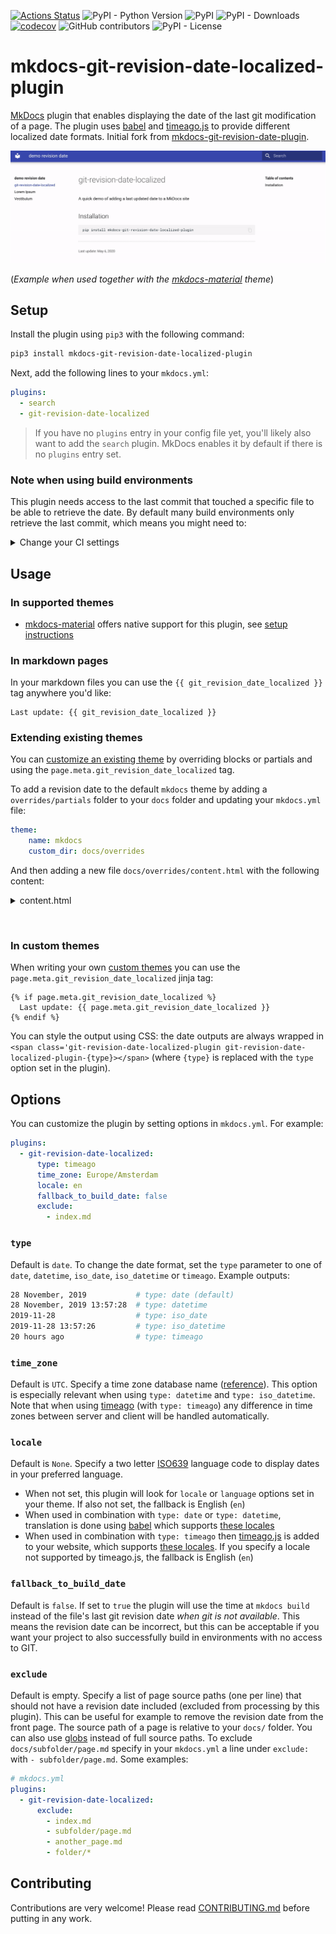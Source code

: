 [![Actions Status](https://github.com/timvink/mkdocs-git-revision-date-localized-plugin/workflows/pytest/badge.svg)](https://github.com/timvink/mkdocs-git-revision-date-localized-plugin/actions)
![PyPI - Python Version](https://img.shields.io/pypi/pyversions/mkdocs-git-revision-date-localized-plugin)
![PyPI](https://img.shields.io/pypi/v/mkdocs-git-revision-date-localized-plugin)
![PyPI - Downloads](https://img.shields.io/pypi/dm/mkdocs-git-revision-date-localized-plugin)
[![codecov](https://codecov.io/gh/timvink/mkdocs-git-revision-date-localized-plugin/branch/master/graph/badge.svg)](https://codecov.io/gh/timvink/mkdocs-git-revision-date-localized-plugin)
![GitHub contributors](https://img.shields.io/github/contributors/timvink/mkdocs-git-revision-date-localized-plugin)
![PyPI - License](https://img.shields.io/pypi/l/mkdocs-git-revision-date-localized-plugin)

# mkdocs-git-revision-date-localized-plugin

[MkDocs](https://www.mkdocs.org/) plugin that enables displaying the date of the last git modification of a page. The plugin uses [babel](https://github.com/python-babel/babel/tree/master/babel) and [timeago.js](https://github.com/hustcc/timeago.js) to provide different localized date formats. Initial fork from [mkdocs-git-revision-date-plugin](https://github.com/zhaoterryy/mkdocs-git-revision-date-plugin).

![demo](demo_screencast.gif)

(*Example when used together with the [mkdocs-material](https://github.com/squidfunk/mkdocs-material) theme*)

## Setup

Install the plugin using `pip3` with the following command:

```bash
pip3 install mkdocs-git-revision-date-localized-plugin
```

Next, add the following lines to your `mkdocs.yml`:

```yaml
plugins:
  - search
  - git-revision-date-localized
```

> If you have no `plugins` entry in your config file yet, you'll likely also want to add the `search` plugin. MkDocs enables it by default if there is no `plugins` entry set.

### Note when using build environments

This plugin needs access to the last commit that touched a specific file to be able to retrieve the date. By default many build environments only retrieve the last commit, which means you might need to:
<details>
  <summary>Change your CI settings</summary>
  
  - github actions: set `fetch_depth` to `0` ([docs](https://github.com/actions/checkout))
  - gitlab runners: set `GIT_DEPTH` to `1000` ([docs](https://docs.gitlab.com/ee/user/project/pipelines/settings.html#git-shallow-clone))
  - bitbucket pipelines: set `clone: depth: full` ([docs](https://support.atlassian.com/bitbucket-cloud/docs/configure-bitbucket-pipelinesyml/))
</details>


## Usage

### In supported themes

- [mkdocs-material](https://squidfunk.github.io/mkdocs-material/) offers native support for this plugin, see [setup instructions](https://squidfunk.github.io/mkdocs-material/plugins/revision-date/)

### In markdown pages

In your markdown files you can use the `{{ git_revision_date_localized }}` tag anywhere you'd like:

```django hljs
Last update: {{ git_revision_date_localized }}
```

### Extending existing themes

You can [customize an existing theme](https://www.mkdocs.org/user-guide/styling-your-docs/#customizing-a-theme) by overriding blocks or partials and using the `page.meta.git_revision_date_localized` tag.

To add a revision date to the default `mkdocs` theme by adding a `overrides/partials` folder to your `docs` folder and updating your `mkdocs.yml` file:

```yml
theme:
    name: mkdocs
    custom_dir: docs/overrides
```

And then adding a new file `docs/overrides/content.html` with the following content:

<details>
  <summary>content.html</summary>
  
  ```html
  <!-- Overwrites content.html base mkdocs theme, taken from 
  https://github.com/mkdocs/mkdocs/blob/master/mkdocs/themes/mkdocs/content.html -->

  {% if page.meta.source %}
      <div class="source-links">
      {% for filename in page.meta.source %}
          <span class="label label-primary">{{ filename }}</span>
      {% endfor %}
      </div>
  {% endif %}

  {{ page.content }}

  {% if page.meta.git_revision_date_localized %}
      <small>Last update: {{ page.meta.git_revision_date_localized }}</small>
  {% endif %}
  ```
</details>

&nbsp;

### In custom themes

When writing your own [custom themes](https://www.mkdocs.org/user-guide/custom-themes/) you can use the `page.meta.git_revision_date_localized` jinja tag:

```django hljs
{% if page.meta.git_revision_date_localized %}
  Last update: {{ page.meta.git_revision_date_localized }}
{% endif %}
```

You can style the output using CSS: the date outputs are always wrapped in `<span class='git-revision-date-localized-plugin git-revision-date-localized-plugin-{type}></span>` (where `{type}` is replaced with the `type` option set in the plugin).

## Options

You can customize the plugin by setting options in `mkdocs.yml`. For example:

```yml
plugins:
  - git-revision-date-localized:
      type: timeago
      time_zone: Europe/Amsterdam
      locale: en
      fallback_to_build_date: false
      exclude:
        - index.md
```

### `type`

Default is `date`. To change the date format, set the `type` parameter to one of `date`, `datetime`, `iso_date`, `iso_datetime` or `timeago`. Example outputs:

```bash
28 November, 2019           # type: date (default)
28 November, 2019 13:57:28  # type: datetime
2019-11-28                  # type: iso_date
2019-11-28 13:57:26         # type: iso_datetime
20 hours ago                # type: timeago
```

### `time_zone`

Default is `UTC`. Specify a time zone database name ([reference](https://en.wikipedia.org/wiki/List_of_tz_database_time_zones)). This option is especially relevant when using `type: datetime` and `type: iso_datetime`. Note that when using [timeago](http://timeago.yarp.com/) (with `type: timeago`) any difference in time zones between server and client will be handled automatically.

### `locale`

Default is `None`. Specify a two letter [ISO639](https://en.wikipedia.org/wiki/List_of_ISO_639-1_codes) language code to display dates in your preferred language.

- When not set, this plugin will look for `locale` or `language` options set in your theme. If also not set, the fallback is English (`en`)
- When used in combination with `type: date` or `type: datetime`, translation is done using [babel](https://github.com/python-babel/babel) which supports [these locales](http://www.unicode.org/cldr/charts/latest/supplemental/territory_language_information.html)
- When used in combination with `type: timeago` then [timeago.js](https://github.com/hustcc/timeago.js) is added to your website, which supports [these locales](https://github.com/hustcc/timeago.js/tree/master/src/lang). If you specify a locale not supported by timeago.js, the fallback is English (`en`)

### `fallback_to_build_date`

Default is `false`. If set to `true` the plugin will use the time at `mkdocs build` instead of the file's last git revision date *when git is not available*. This means the revision date can be incorrect, but this can be acceptable if you want your project to also successfully build in environments with no access to GIT.

### `exclude`

Default is empty. Specify a list of page source paths (one per line) that should not have a revision date included (excluded from processing by this plugin). This can be useful for example to remove the revision date from the front page. The source path of a page is relative to your `docs/` folder. You can also use [globs](https://docs.python.org/3/library/glob.html) instead of full source paths. To exclude `docs/subfolder/page.md` specify in your `mkdocs.yml` a line under `exclude:` with `- subfolder/page.md`. Some examples:

```yaml
# mkdocs.yml
plugins:
  - git-revision-date-localized:
      exclude:
        - index.md
        - subfolder/page.md
        - another_page.md
        - folder/*
```

## Contributing

Contributions are very welcome! Please read [CONTRIBUTING.md](CONTRIBUTING.md) before putting in any work.
